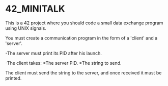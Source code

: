 # 42_MINITALK
This is a 42 project where you should code a small data exchange program using UNIX signals. 

You must create a communication program in the form of a 'client' and a 'server'.

  -The server must print its PID after his launch.
 
  -The client takes:
     *The server PID.
     *The string to send.
     
The client must send the string to the server, and once received it must be printed.     
